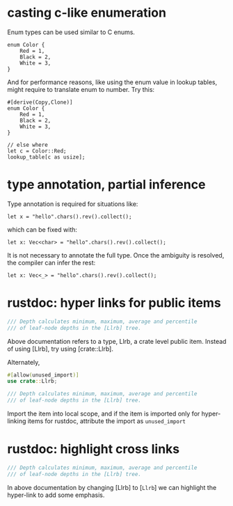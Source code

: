 casting c-like enumeration
==========================

Enum types can be used similar to C enums.

```
enum Color {
    Red = 1,
    Black = 2,
    White = 3,
}
```

And for performance reasons, like using the enum value in lookup tables,
might require to translate enum to number. Try this:

```
#[derive(Copy,Clone)]
enum Color {
    Red = 1,
    Black = 2,
    White = 3,
}

// else where
let c = Color::Red;
lookup_table[c as usize];
```

type annotation, partial inference
==================================

Type annotation is required for situations like:

```
let x = "hello".chars().rev().collect();
```

which can be fixed with:

```
let x: Vec<char> = "hello".chars().rev().collect();
```

It is not necessary to annotate the full type. Once the ambiguity
is resolved, the compiler can infer the rest:

```
let x: Vec<_> = "hello".chars().rev().collect();
```

rustdoc: hyper links for public items
=====================================

```rust
/// Depth calculates minimum, maximum, average and percentile
/// of leaf-node depths in the [Llrb] tree.
```

Above documentation refers to a type, Llrb, a crate level public item.
Instead of using [Llrb], try using [crate::Llrb].

Alternately,

```rust
#[allow(unused_import)]
use crate::Llrb;

/// Depth calculates minimum, maximum, average and percentile
/// of leaf-node depths in the [Llrb] tree.
```

Import the item into local scope, and if the item is imported
only for hyper-linking items for rustdoc, attribute the import
as `unused_import`


rustdoc: highlight cross links
==============================

```rust
/// Depth calculates minimum, maximum, average and percentile
/// of leaf-node depths in the [Llrb] tree.
```

In above documentation by changing [Llrb] to [`Llrb`] we can highlight
the hyper-link to add some emphasis.
